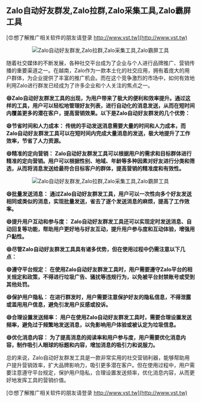 ## **Zalo自动好友群发,Zalo拉群,Zalo采集工具,Zalo霸屏工具**

[😍想了解推广相关软件的朋友请登录 http://www.vst.tw](http://www.vst.tw)

 <center><img src="https://vst.tw/MP4/tuiguang/png/5.png" alt="Zalo自动好友群发,Zalo拉群,Zalo采集工具,Zalo霸屏工具"></center>

随着社交媒体的不断发展，各种社交平台成为了企业与个人进行品牌推广、营销传播的重要渠道之一。在越南，Zalo作为一款本土化的社交应用，拥有着庞大的用户群体，为企业提供了丰富的推广机会。而在这个竞争激烈的市场中，如何有效地利用Zalo进行群发已经成为了许多企业和个人关注的焦点之一。

**😄Zalo自动好友群发工具的出现，为用户带来了极大的便利和效率提升。通过这样的工具，用户可以轻松地管理好友列表，进行自动化的消息发送，从而在短时间内覆盖更多的潜在客户，提高营销效果。以下是Zalo自动好友群发的几个优势：**

**😄节省时间和人力成本： 传统的手动发送消息需要大量的时间和人力成本，而Zalo自动好友群发工具可以在短时间内完成大量消息的发送，极大地提升了工作效率，节省了人力资源。**

**😄精准的定向营销： Zalo自动好友群发工具可以根据用户的需求和目标群体进行精准的定向营销。用户可以根据性别、地域、年龄等多种因素对好友进行分类和筛选，从而将消息发送给最符合目标客户的群体，提高营销的精准度和有效性。**

 <center><img src="https://vst.tw/MP4/tuiguang/png/7.png" alt="Zalo自动好友群发,Zalo拉群,Zalo采集工具,Zalo霸屏工具"></center>

**😄批量发送消息： 通过Zalo自动好友群发工具，用户可以一次性向多个好友发送相同或类似的消息，实现批量发送，省去了逐个发送消息的麻烦，提高了工作效率。**

**😄提升用户互动和参与度： Zalo自动好友群发工具还可以实现定时发送消息、自动回复等功能，帮助用户更好地与好友互动，提升用户参与度和互动体验，增强用户黏性。**

**😄尽管Zalo自动好友群发工具具有诸多优势，但在使用过程中仍需注意以下几点：**

**😄遵守平台规定： 在使用Zalo自动好友群发工具时，用户需要遵守Zalo平台的相关规定和政策，不得进行垃圾广告、骚扰等违规行为，以免被平台封禁账号或受到其他处罚。**

**😄保护用户隐私： 在进行群发时，用户需要注意保护好友的隐私信息，不得泄露或滥用用户信息，避免引发用户反感或投诉。**

**😄合理设置发送频率： 用户在使用Zalo自动好友群发工具时，需要合理设置发送频率，避免过于频繁地发送消息，以免影响用户体验或被认定为垃圾信息。**

**😄优化消息内容： 为了提高消息的阅读率和用户参与度，用户需要优化消息内容，制作吸引人眼球的标题和内容，增加消息的吸引力和说服力。**

总的来说，Zalo自动好友群发工具是一款非常实用的社交营销利器，能够帮助用户提升营销效率，扩大品牌影响力，吸引更多潜在客户。但在使用过程中，用户需要注意遵守平台规定，保护用户隐私，合理设置发送频率，优化消息内容，从而更好地发挥工具的营销价值。

[😍想了解推广相关软件的朋友请登录 http://www.vst.tw](http://www.vst.tw)



